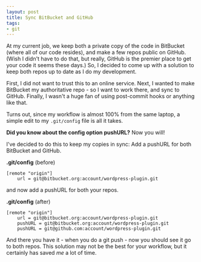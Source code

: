 ```yaml
---
layout: post
title: Sync BitBucket and GitHub
tags:
- git
---
```

At my current job, we keep both a private copy of the code in BitBucket (where all of our code resides), and make a few repos public on GitHub.  (Wish I didn't have to do that, but really, GitHub is the premier place to get your code it seems these days.)  So, I decided to come up with a solution to keep both repos up to date as I do my development.

First, I did not want to trust this to an online service.  Next, I wanted to make BitBucket my authoritative repo - so I want to work there, and sync to GitHub.  Finally, I wasn't a huge fan of using post-commit hooks or anything like that.

Turns out, since my workflow is almost 100% from the same laptop, a simple edit to my `.git/config` file is all it takes.  

**Did you know about the config option pushURL?** Now you will!

I've decided to do this to keep my copies in sync: Add a pushURL for both BitBucket and GitHub.

**.git/config** (before)   
    
    [remote "origin"]
        url = git@bitbucket.org:account/wordpress-plugin.git
        
and now add a pushURL for both your repos.

**.git/config** (after)  
    
    [remote "origin"]
        url = git@bitbucket.org:account/wordpress-plugin.git
        pushURL = git@bitbucket.org:account/wordpress-plugin.git
        pushURL = git@github.com:account/wordpress-plugin.git
        
And there you have it - when you do a git push - now you should see it go to both repos.  This solution may not be the best for your workflow, but it certainly has saved *me* a lot of time.